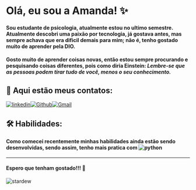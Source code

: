 # Olá, eu sou a Amanda! ✨ 
#### Sou estudante de psicologia, atualmente estou no ultimo semestre. Atualmente descobri uma paixão por tecnologia, já gostava antes, mas sempre achava que era dificil demais para mim; não é, tenho gostado muito de aprender pela DIO. 
#### Gosto muito de aprender coisas novas, então  estou sempre procurando e pesquisando coisas diferentes, pois como diria Einstein: *Lembre-se que as pessoas podem tirar tudo de você, menos o seu conhecimento.* 

## 📲 Aqui estão meus contatos:
[![linkedin](https://img.shields.io/badge/linkedin-0A66C2?style=for-the-badge&logo=linkedin&logoColor=white)](https://www.linkedin.com/in/amanda-dias-6b0528160/)[![Github](https://img.shields.io/badge/GitHub-100000?style=for-the-badge&logo=github&logoColor=white)](https://github.com/amandadio)[![Gmail](https://img.shields.io/badge/Gmail-D14836?style=for-the-badge&logo=gmail&logoColor=white)](mailto:amandarods13@gmail.com) 

## 🛠 Habilidades:
#### Como comecei recentemente minhas habilidades ainda estão sendo desenvolvidas, sendo assim, tenho mais pratica com ![python](https://img.shields.io/badge/Python-3776AB?style=for-the-badge&logo=python&logoColor=white)
-----------------------------------------------------

#### Espero que tenham gostado!!! 🎇
![stardew](https://i.redd.it/kgrl0g2yg3y51.gif)
